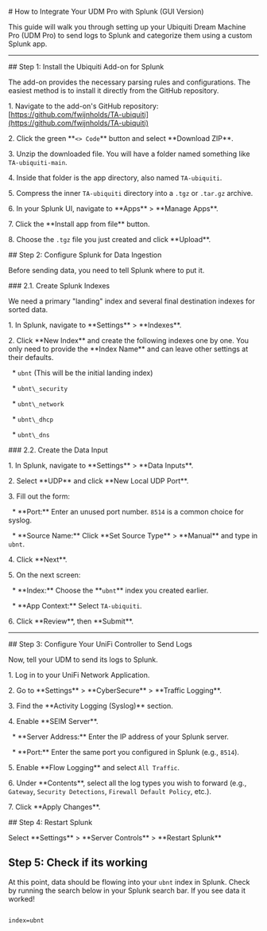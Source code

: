 \# How to Integrate Your UDM Pro with Splunk (GUI Version)



This guide will walk you through setting up your Ubiquiti Dream Machine Pro (UDM Pro) to send logs to Splunk and categorize them using a custom Splunk app.



---



\## Step 1: Install the Ubiquiti Add-on for Splunk



The add-on provides the necessary parsing rules and configurations. The easiest method is to install it directly from the GitHub repository.



1\.  Navigate to the add-on's GitHub repository: \[https://github.com/fwijnholds/TA-ubiquiti](https://github.com/fwijnholds/TA-ubiquiti)

2\.  Click the green \*\*`<> Code`\*\* button and select \*\*Download ZIP\*\*.

3\.  Unzip the downloaded file. You will have a folder named something like `TA-ubiquiti-main`.

4\.  Inside that folder is the app directory, also named `TA-ubiquiti`.

5\.  Compress the inner `TA-ubiquiti` directory into a `.tgz` or `.tar.gz` archive.

6\.  In your Splunk UI, navigate to \*\*Apps\*\* > \*\*Manage Apps\*\*.

7\.  Click the \*\*Install app from file\*\* button.

8\.  Choose the `.tgz` file you just created and click \*\*Upload\*\*.



\## Step 2: Configure Splunk for Data Ingestion



Before sending data, you need to tell Splunk where to put it.



\### 2.1. Create Splunk Indexes



We need a primary "landing" index and several final destination indexes for sorted data.



1\.  In Splunk, navigate to \*\*Settings\*\* > \*\*Indexes\*\*.

2\.  Click \*\*New Index\*\* and create the following indexes one by one. You only need to provide the \*\*Index Name\*\* and can leave other settings at their defaults.

&nbsp;   \* `ubnt` (This will be the initial landing index)

&nbsp;   \* `ubnt\_security`

&nbsp;   \* `ubnt\_network`

&nbsp;   \* `ubnt\_dhcp`

&nbsp;   \* `ubnt\_dns`



\### 2.2. Create the Data Input



1\.  In Splunk, navigate to \*\*Settings\*\* > \*\*Data Inputs\*\*.

2\.  Select \*\*UDP\*\* and click \*\*New Local UDP Port\*\*.

3\.  Fill out the form:

&nbsp;   \* \*\*Port:\*\* Enter an unused port number. `8514` is a common choice for syslog.

&nbsp;   \* \*\*Source Name:\*\* Click \*\*Set Source Type\*\* > \*\*Manual\*\* and type in `ubnt`.

4\.  Click \*\*Next\*\*.

5\.  On the next screen:

&nbsp;   \* \*\*Index:\*\* Choose the \*\*`ubnt`\*\* index you created earlier.

&nbsp;   \* \*\*App Context:\*\* Select `TA-ubiquiti`.

6\.  Click \*\*Review\*\*, then \*\*Submit\*\*.



---



\## Step 3: Configure Your UniFi Controller to Send Logs



Now, tell your UDM to send its logs to Splunk.



1\.  Log in to your UniFi Network Application.

2\.  Go to \*\*Settings\*\* > \*\*CyberSecure\*\* > \*\*Traffic Logging\*\*.

3\.  Find the \*\*Activity Logging (Syslog)\*\* section.

4\.  Enable \*\*SEIM Server\*\*.

&nbsp;   \* \*\*Server Address:\*\* Enter the IP address of your Splunk server.

&nbsp;   \* \*\*Port:\*\* Enter the same port you configured in Splunk (e.g., `8514`).

5\.  Enable \*\*Flow Logging\*\* and select `All Traffic`.

6\.  Under \*\*Contents\*\*, select all the log types you wish to forward (e.g., `Gateway`, `Security Detections`, `Firewall Default Policy`, etc.).

7\.  Click \*\*Apply Changes\*\*.



\## Step 4: Restart Splunk



Select \*\*Settings\*\* >  \*\*Server Controls\*\* > \*\*Restart Splunk\*\*

## Step 5: Check if its working


At this point, data should be flowing into your `ubnt` index in Splunk. Check by running the search below in your Splunk search bar. If you see data it worked!



```

index=ubnt

```




